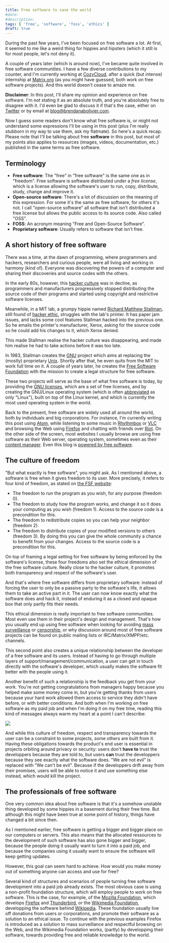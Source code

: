 ```yaml
---
title: Free software to save the world
#date:
#description:
tags: [ 'free', 'software', 'foss', 'ethics' ]
draft: true
---
```


During the past few years, I've been focused on free software a lot. At first, it
seemed to me like a weird thing for hippies and hipsters (which it still is for
most people, let's not deny it).

A couple of years later (which is around now), I've became quite involved in free
software communities. I have a few diverse contributions to my counter, and I'm
currently working at [CozyCloud](https://cozy.io), after a quick (but intense)
internship at [Matrix.org](https://matrix.org) (as you might have guessed, both
work on free software projects). And this world doesn't cease to amaze me.

**Disclaimer**: In this post, I'll share my opinion and experience on free
software. I'm not stating it as an absolute truth, and you're absolutely free
to disagree with it. I'd even be glad to discuss it if that's the case, either
on [Twitter](https://twitter.com/BrenAbolivier) or by email at
<blog@brendanabolivier.com>.

Now I guess some readers don't know what free software is, or might not understand
some expressions I'll be using in this post (plus I'm really stubborn in my way
to use them, ask my flatmate). So here's a quick recap. Please note that I'll be
talking about free **software** in this post, but most of my points also applies
to resources (images, videos, documentation, etc.) published in the same terms as
free software.

## Terminology

* **Free software**: The "free" in "free software" is the same one as in "freedom".
Free software is software distributed under a *free license*, which is a license
allowing the software's user to run, copy, distribute, study, change and improve
it.
* **Open-source software**: There's a lot of discussion on the meaning of this
expression. For some it's the same as free software, for others it's not. I call "open-source software" all software that isn't distributed a free license but
allows the public access to its source code. Also called "OSS".
* **FOSS**: An acronym meaning "Free and Open-Source Software".
* **Proprietary software**: Usually refers to software that isn't free.
<!-- Maybe add some stuff here as writing the post goes -->

## A short history of free software

There was a time, at the dawn of programming, where programmers and hackers,
researchers and curious people, were all living and working in harmony (kind of).
Everyone was discovering the powers of a computer and sharing their discoveries
and source codes with the others.

In the early 80s, however, this [hacker
culture](https://en.wikipedia.org/wiki/Hacker_culture) was in decline, as
programmers and manufacturers progressively stopped distributing the source code of
their programs and started using copyright and restrictive software licenses.

Meanwhile, in a MIT lab, a grumpy hippie named
[Richard Matthew Stallman](https://en.wikipedia.org/wiki/Richard_Stallman), still
found of [hacker ethic](https://en.wikipedia.org/wiki/Hacker_ethic), struggles
with the lab's printer. It has paper jam issues, and lacks some cool features
Stallman hacked into the previous one. So he emails the printer's manufacturer,
Xerox, asking for the source code so he could add his changes to it, which Xerox
denied.

This made Stallman realise the hacker culture was disappearing, and made him
realise he had to take actions before it was too late.

In 1983, Stallman creates the [GNU](https://www.gnu.org/) project which aims at
replacing the (mostly) proprietary [Unix](https://en.wikipedia.org/wiki/Unix).
Shortly after that, he even quits from the MIT to work full time on it. A couple
of years later, he creates the [Free Software Foundation](https://www.fsf.org/)
with the mission to create a legal structure for free software.

These two projects will serve as the base of what free software is today, by
providing the [GNU licenses](https://www.gnu.org/licenses/), which are a set of
free licenses, and by creating the GNU/Linux operating system (which is often
[abbreviated](https://www.gnu.org/gnu/gnu-linux-faq.html#why) as only "Linux"),
built on top of the Linux kernel, and which is currently the most used operating
system in the world.

Back to the present, free software are widely used all around the world, both by
individuals and big corporations. For instance, I'm currently writing this post
using [Atom](https://github.com/atom/atom), while listening to some music in
[Rhythmbox](https://en.wikipedia.org/wiki/Rhythmbox) or
[VLC](https://www.videolan.org/vlc/) and browsing the Web using
[Firefox](https://www.mozilla.org/en-US/firefox/) and chatting with friends over
[Riot](https://github.com/vector-im/riot-web). On the other side of the screen,
most websites I usually browse are using free software as their Web server,
operating system, sometimes even as their [content
manager](https://fr.wikipedia.org/wiki/MediaWiki). Even this blog is [powered by
free software](https://github.com/gohugoio/hugo).

## The culture of freedom

"But what exactly is free software", you might ask. As I mentioned above, a
software is free when it gives freedom to its user. More precisely, it refers
to four kind of freedom, as stated on [the FSF website](https://www.gnu.org/philosophy/free-sw.html.en):

* The freedom to run the program as you wish, for any purpose (freedom 0).
* The freedom to study how the program works, and change it so it does your
computing as you wish (freedom 1). Access to the source code is a precondition
for this.
* The freedom to redistribute copies so you can help your neighbor (freedom 2).
* The freedom to distribute copies of your modified versions to others (freedom 3).
By doing this you can give the whole community a chance to benefit from your changes.
Access to the source code is a precondition for this.

On top of framing a legal setting for free software by being enforced by the
software's license, these four freedoms also set the ethical dimension of the
free software culture. Really close to the hacker culture, it promotes both
transparency and respect of the software's user.

And that's where free software differs from proprietary software: instead of
forcing the user to only be a passive party to the software's life, it allows
them to take an active part in it. The user can now know exactly what the software
does and hack it, instead of enduring it as a closed and opaque box that only
partly fits their needs.

This ethical dimension is really important to free software communities. Most
even use them in their project's design and management. That's how you usually
end up using free software when looking for avoiding [mass
surveillance](https://github.com/EFForg/privacybadger) or
[censorship](https://github.com/NInfolab/website-mirror-by-proxy), or why discussion
around most of free software projects can be found on public mailing lists or
IRC/Matrix/XMPP/etc. channels.

This second point also creates a unique relationship between the developer of a
free software and its users. Instead of having to go through multiple layers of
support/management/communication, a user can get in touch directly with the
software's developer, which usually makes the software fit better with the people
using it.

Another benefit of such a relationship is the feedback you get from your work.
You're not getting congratulations from managers happy because you helped make
some money come in, but you're getting thanks from users because your hard work
allowed them access to service they didn't have before, or with better conditions.
And both when I'm working on free software as my paid job and when I'm doing it
on my free time, reading this kind of messages always warm my heart at a point
I can't describe:

![](/images/matrix-dendrite-feeback.png)

And while this culture of freedom, respect and transparency towards the user can
be a constraint to some projects, some others are built from it. Having these
obligations towards the product's end user is essential in projects orbiting
around privacy or security: users don't **have to** trust the developpers because
they are told to, but users **can** trust the developpers because they see exactly
what the software does. "We are not evil" is replaced with "We can't be evil".
Because if the developpers drift away from their promises, users will be able to
notice it and use something else instead, which would kill the project.

## The professionals of free software

One very common idea about free software is that it's a somehow unstable thing
developed by some hippies in a basement during their free time. But although this
might have been true at some point of history, things have changed a bit since
then.

As I mentioned earlier, free software is getting a bigger and bigger place on our
computers or servers. This also means that the allocated ressources to the
development of such software has also gone bigger and bigger, because the people
doing it usually want to turn it into a paid job, and because the companies using
it usually want to ensure the software will keep getting updates.

However, this goal can seem hard to achieve. How would you make money out of
something anyone can access and use for free?

Several kind of structures and scenarios of people turning free software
development into a paid job already exists. The most obvious case is using a
non-profit foundation structure, which will employ people to work on free software.
This is the case, for example, of the [Mozilla
Foundation](https://www.mozilla.org/en-US/foundation/), which develops
[Firefox](https://www.mozilla.org/en-US/firefox/) and
[Thunderbird](https://www.mozilla.org/en-US/thunderbird/), or the [Wikimedia
Foundation](https://wikimediafoundation.org/wiki/Home), developping the software
behind [Wikipedia](https://www.wikipedia.org/). These foundation usually live off
donations from users or corporations, and promote their software as a solution
to an ethical issue. To continue with the previous examples Firefox is introduced
as a solution to mass surveillance and respectful browsing on the Web, and
the Wikimedia Foundation works, (partly) by developping their software, towards
providing free and reliable knowledge to the world.
